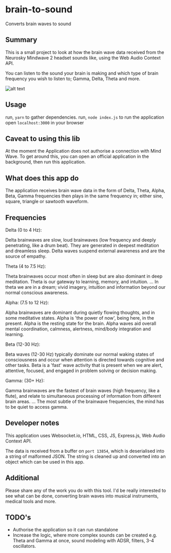 # brain-to-sound

Converts brain waves to sound

## Summary

This is a small project to look at how the brain wave data received from
the Neurosky Mindwave 2 headset sounds like, using the Web Audio Context API.

You can listen to the sound your brain is making and which type of brain frequency you wish to listen to; Gamma, Delta, Theta and more.

![alt text](https://github.com/nicktaras/brain-to-sound/blob/master/demo.png?raw=true)

## Usage

run, `yarn` to gather dependencies.
run, `node index.js` to run the application
open `localhost:3000` in your browser

## Caveat to using this lib

At the moment the Application does not authorise a connection with Mind Wave.
To get around this, you can open an official application in the background,
then run this application.

## What does this app do

The application receives brain wave data in the form of Delta, Theta, Alpha, Beta, Gamma frequencies then plays in the same frequency in; either sine, square, triangle or sawtooth waveform.

## Frequencies

Delta (0 to 4 Hz):

Delta brainwaves are slow, loud brainwaves (low frequency and deeply penetrating, like a drum beat). They are generated in deepest meditation and dreamless sleep. Delta waves suspend external awareness and are the source of empathy.

Theta (4 to 7.5 Hz):

Theta brainwaves occur most often in sleep but are also dominant in deep meditation. Theta is our gateway to learning, memory, and intuition. ... In theta we are in a dream; vivid imagery, intuition and information beyond our normal conscious awareness.

Alpha: (7.5 to 12 Hz):

Alpha brainwaves are dominant during quietly flowing thoughts, and in some meditative states. Alpha is 'the power of now', being here, in the present. Alpha is the resting state for the brain. Alpha waves aid overall mental coordination, calmness, alertness, mind/body integration and learning.

Beta (12-30 Hz):

Beta waves (12-30 Hz) typically dominate our normal waking states of consciousness and occur when attention is directed towards cognitive and other tasks. Beta is a 'fast' wave activity that is present when we are alert, attentive, focused, and engaged in problem solving or decision making.

Gamma: (30+ Hz):

Gamma brainwaves are the fastest of brain waves (high frequency, like a flute), and relate to simultaneous processing of information from different brain areas. ... The most subtle of the brainwave frequencies, the mind has to be quiet to access gamma.

## Developer notes

This application uses Websocket.io, HTML, CSS, JS, Express.js, Web Audio Context API.

The data is received from a buffer on `port 13854`, which is deserialised into a string of malformed JSON. The string is cleaned up and converted into an object which can be used in this app. 

## Additional

Please share any of the work you do with this tool. I'd be really interested to see what can be done, converting brain waves into musical instruments, medical tools and more.

## TODO's

- Authorise the application so it can run standalone
- Increase the logic, where more complex sounds can be created e.g. Theta and Gamma at once, sound modeling with ADSR, filters, 3-4 oscillators.



